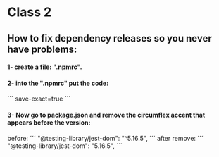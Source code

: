 # Class 2



## How to fix dependency releases so you never have problems:

#### 1- create a file: ".npmrc".

#### 2- into the ".npmrc" put the code:
´´´
save-exact=true
´´´

#### 3- Now go to package.json and remove the circumflex accent that appears before the version:

before:
´´´
"@testing-library/jest-dom": "^5.16.5",
´´´
after remove:
 ´´´  
   "@testing-library/jest-dom": "5.16.5",
 ´´´  
